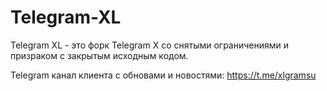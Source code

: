 # Telegram-XL
Telegram XL - это форк Telegram X со снятыми ограничениями и призраком с закрытым исходным кодом.

Telegram канал клиента с обновами и новостями: https://t.me/xlgramsu
